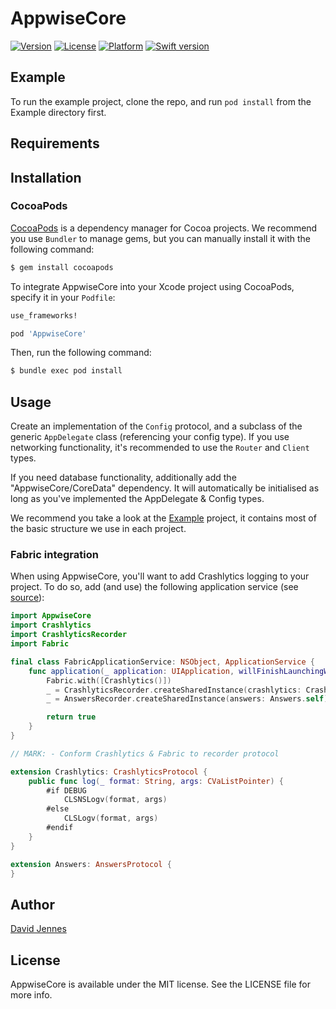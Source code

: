 # AppwiseCore

[![Version](https://img.shields.io/cocoapods/v/AppwiseCore.svg?style=flat)](https://cocoapods.org/pods/AppwiseCore)
[![License](https://img.shields.io/cocoapods/l/AppwiseCore.svg?style=flat)](https://cocoapods.org/pods/AppwiseCore)
[![Platform](https://img.shields.io/cocoapods/p/AppwiseCore.svg?style=flat)](https://cocoapods.org/pods/AppwiseCore)
[![Swift version](https://img.shields.io/badge/Swift-4-orange.svg)](https://cocoapods.org/pods/AppwiseCore)

## Example

To run the example project, clone the repo, and run `pod install` from the Example directory first.


## Requirements


## Installation

### CocoaPods

[CocoaPods](http://cocoapods.org) is a dependency manager for Cocoa projects. We recommend you use `Bundler` to manage gems, but you can manually install it with the following command:

```bash
$ gem install cocoapods
```

To integrate AppwiseCore into your Xcode project using CocoaPods, specify it in your `Podfile`:

```ruby
use_frameworks!

pod 'AppwiseCore'
```

Then, run the following command:

```bash
$ bundle exec pod install
```


## Usage

Create an implementation of the `Config` protocol, and a subclass of the generic `AppDelegate` class (referencing your config type). If you use networking functionality, it's recommended to use the `Router` and `Client` types.

If you need database functionality, additionally add the "AppwiseCore/CoreData" dependency. It will automatically be initialised as long as you've implemented the AppDelegate & Config types.

We recommend you take a look at the [Example](https://github.com/appwise-labs/AppwiseCore-Example) project, it contains most of the basic structure we use in each project.

### Fabric integration

When using AppwiseCore, you'll want to add Crashlytics logging to your project. To do so, add (and use) the following application service (see [source](https://github.com/appwise-labs/AppwiseCore-Example/blob/master/Example/Application/Sources/Application%20Services/FabricApplicationService.swift)):

```swift
import AppwiseCore
import Crashlytics
import CrashlyticsRecorder
import Fabric

final class FabricApplicationService: NSObject, ApplicationService {
	func application(_ application: UIApplication, willFinishLaunchingWithOptions launchOptions: [UIApplicationLaunchOptionsKey: Any]? = nil) -> Bool {
		Fabric.with([Crashlytics()])
		_ = CrashlyticsRecorder.createSharedInstance(crashlytics: Crashlytics.sharedInstance())
		_ = AnswersRecorder.createSharedInstance(answers: Answers.self)

		return true
	}
}

// MARK: - Conform Crashlytics & Fabric to recorder protocol

extension Crashlytics: CrashlyticsProtocol {
	public func log(_ format: String, args: CVaListPointer) {
		#if DEBUG
			CLSNSLogv(format, args)
		#else
			CLSLogv(format, args)
		#endif
	}
}

extension Answers: AnswersProtocol {
}
```

## Author

[David Jennes](https://github.com/djbe)

## License

AppwiseCore is available under the MIT license. See the LICENSE file for more info.
